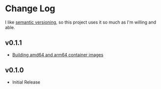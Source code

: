 # Change Log

I like [semantic versioning](https://semver.org/), so this project uses it so much as I'm willing and able.

## v0.1.1
* [Building amd64 and arm64 container images](https://github.com/Ubunfu/mc-bounty-scraper/pull/2)

## v0.1.0
* Initial Release